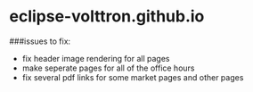 # eclipse-volttron.github.io

###issues to fix:
- fix header image rendering for all pages
- make seperate pages for all of the office hours
- fix several pdf links for some market pages and other pages
